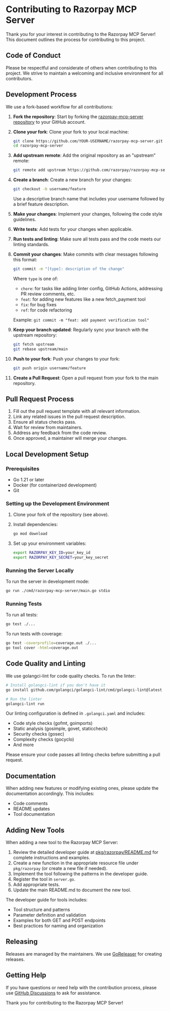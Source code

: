 # Contributing to Razorpay MCP Server

Thank you for your interest in contributing to the Razorpay MCP Server! This document outlines the process for contributing to this project.

## Code of Conduct

Please be respectful and considerate of others when contributing to this project. We strive to maintain a welcoming and inclusive environment for all contributors.

## Development Process

We use a fork-based workflow for all contributions:

1. **Fork the repository**: Start by forking the [razorpay-mcp-server repository](https://github.com/razorpay/razorpay-mcp-server) to your GitHub account.

2. **Clone your fork**: Clone your fork to your local machine:
   ```bash
   git clone https://github.com/YOUR-USERNAME/razorpay-mcp-server.git
   cd razorpay-mcp-server
   ```

3. **Add upstream remote**: Add the original repository as an "upstream" remote:
   ```bash
   git remote add upstream https://github.com/razorpay/razorpay-mcp-server.git
   ```

4. **Create a branch**: Create a new branch for your changes:
   ```bash
   git checkout -b username/feature
   ```
   Use a descriptive branch name that includes your username followed by a brief feature description.

5. **Make your changes**: Implement your changes, following the code style guidelines.

6. **Write tests**: Add tests for your changes when applicable.

7. **Run tests and linting**: Make sure all tests pass and the code meets our linting standards.

8. **Commit your changes**: Make commits with clear messages following this format:
   ```bash
   git commit -m "[type]: description of the change"
   ```
   Where `type` is one of:
   - `chore`: for tasks like adding linter config, GitHub Actions, addressing PR review comments, etc.
   - `feat`: for adding new features like a new fetch_payment tool
   - `fix`: for bug fixes
   - `ref`: for code refactoring
   
   Example: `git commit -m "feat: add payment verification tool"`

9. **Keep your branch updated**: Regularly sync your branch with the upstream repository:
   ```bash
   git fetch upstream
   git rebase upstream/main
   ```

10. **Push to your fork**: Push your changes to your fork:
    ```bash
    git push origin username/feature
    ```

11. **Create a Pull Request**: Open a pull request from your fork to the main repository.

## Pull Request Process

1. Fill out the pull request template with all relevant information.
2. Link any related issues in the pull request description.
3. Ensure all status checks pass.
4. Wait for review from maintainers.
5. Address any feedback from the code review.
6. Once approved, a maintainer will merge your changes.

## Local Development Setup

### Prerequisites

- Go 1.21 or later
- Docker (for containerized development)
- Git

### Setting up the Development Environment

1. Clone your fork of the repository (see above).

2. Install dependencies:
   ```bash
   go mod download
   ```

3. Set up your environment variables:
   ```bash
   export RAZORPAY_KEY_ID=your_key_id
   export RAZORPAY_KEY_SECRET=your_key_secret
   ```

### Running the Server Locally

To run the server in development mode:

```bash
go run ./cmd/razorpay-mcp-server/main.go stdio
```

### Running Tests

To run all tests:

```bash
go test ./...
```

To run tests with coverage:

```bash
go test -coverprofile=coverage.out ./...
go tool cover -html=coverage.out
```

## Code Quality and Linting

We use golangci-lint for code quality checks. To run the linter:

```bash
# Install golangci-lint if you don't have it
go install github.com/golangci/golangci-lint/cmd/golangci-lint@latest

# Run the linter
golangci-lint run
```

Our linting configuration is defined in `.golangci.yaml` and includes:
- Code style checks (gofmt, goimports)
- Static analysis (gosimple, govet, staticcheck)
- Security checks (gosec)
- Complexity checks (gocyclo)
- And more

Please ensure your code passes all linting checks before submitting a pull request.

## Documentation

When adding new features or modifying existing ones, please update the documentation accordingly. This includes:

- Code comments
- README updates
- Tool documentation

## Adding New Tools

When adding a new tool to the Razorpay MCP Server:

1. Review the detailed developer guide at [pkg/razorpay/README.md](pkg/razorpay/README.md) for complete instructions and examples.
2. Create a new function in the appropriate resource file under `pkg/razorpay` (or create a new file if needed).
3. Implement the tool following the patterns in the developer guide.
4. Register the tool in `server.go`.
5. Add appropriate tests.
6. Update the main README.md to document the new tool.

The developer guide for tools includes:
- Tool structure and patterns
- Parameter definition and validation
- Examples for both GET and POST endpoints
- Best practices for naming and organization

## Releasing

Releases are managed by the maintainers. We use [GoReleaser](https://goreleaser.com/) for creating releases.

## Getting Help

If you have questions or need help with the contribution process, please use [GitHub Discussions](https://github.com/razorpay/razorpay-mcp-server/discussions) to ask for assistance.

Thank you for contributing to the Razorpay MCP Server! 